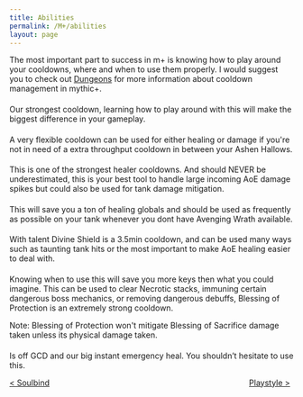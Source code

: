 ```yaml
---
title: Abilities
permalink: /M+/abilities
layout: page
---
```


The most important part to success in m+ is knowing how to play around your cooldowns, where and when to use them properly. I would suggest you to check out [Dungeons](/M+/dungeons) for more information about cooldown management in mythic+.

#### **<a href="https://www.wowhead.com/spell=66011/avenging-wrath" target="_blank" rel="noopener noreferrer" data-wowhead="spell=66011" data-wh-icon-size="large"></a>**

Our strongest cooldown, learning how to play around with this will make the biggest difference in your gameplay.

#### **<a href="https://www.wowhead.com/spell=105809/holy-avenger" target="_blank" rel="noopener noreferrer" data-wowhead="spell=105809" data-wh-icon-size="large"></a>**

A very flexible cooldown can be used for either healing or damage if you're not in need of a extra throughput cooldown in between your Ashen Hallows.

#### **<a href="https://www.wowhead.com/spell=317929/aura-mastery" target="_blank" rel="noopener noreferrer" data-wowhead="spell=317929" data-wh-icon-size="large"></a>**

This is one of the strongest healer cooldowns. And should NEVER be underestimated, this is your best tool to handle large incoming AoE damage spikes but could also be used for tank damage mitigation.

#### **<a href="https://www.wowhead.com/spell=6940/blessing-of-sacrifice" target="_blank" rel="noopener noreferrer" data-wowhead="spell=6940" data-wh-icon-size="large"></a>**

This will save you a ton of healing globals and should be used as frequently as possible on your tank whenever you dont have Avenging Wrath available.

#### **<a href="https://www.wowhead.com/spell=642/divine-shield" target="_blank" rel="noopener noreferrer" data-wowhead="spell=642" data-wh-icon-size="large"></a>**

With <a href="https://www.wowhead.com/spell=114154/unbreakable-spirit" data-wowhead="spell=114154"></a> talent Divine Shield is a 3.5min cooldown, and can be used many ways such as taunting tank hits or the most important to make AoE healing easier to deal with.

#### **<a href="https://www.wowhead.com/spell=1022/blessing-of-protection" target="_blank" rel="noopener noreferrer" data-wowhead="spell=1022" data-wh-icon-size="large"></a>**

Knowing when to use this will save you more keys then what you could imagine. This can be used to clear Necrotic stacks, immuning certain dangerous boss mechanics, or removing dangerous debuffs, Blessing of Protection is an extremely strong cooldown.

Note: Blessing of Protection won't mitigate Blessing of Sacrifice damage taken unless its physical damage taken.

#### **<a href="https://www.wowhead.com/spell=633/lay-on-hands" target="_blank" rel="noopener noreferrer" data-wowhead="spell=633" data-wh-icon-size="large"></a>**

Is off GCD and our big instant emergency heal. You shouldn’t hesitate to use this.

<div>
<div style="text-align:left;display: inline-block;width: 49%;">
<a href="/M+/soulbind"> < Soulbind</a>
</div>
<div style="text-align:right;display: inline-block;width: 49%;">
<a href="/M+/playstyle"> Playstyle ></a>
</div>
</div>
